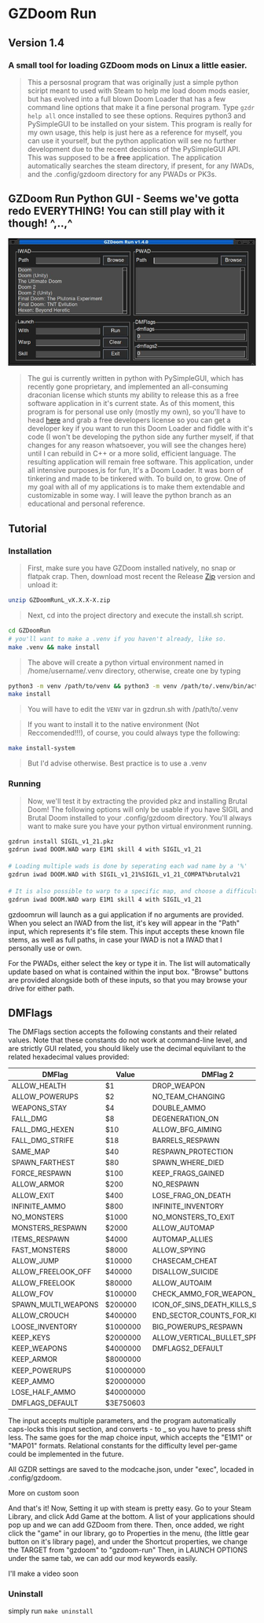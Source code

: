 # GZDoom Run
## Version 1.4
### A small tool for loading GZDoom mods on Linux a little easier. 
> This a persosnal program that was originally just a simple python sciript meant to used with Steam to help me load doom mods easier, 
> but has evolved into a full blown Doom Loader that has a few command line options that make it a fine personal program.
> Type `gzdr help all` once installed to see these options.
> Requires python3 and PySimpleGUI to be installed on your sistem.
> This program is really for my own usage, this help is just here as a reference for myself,
> you can use it yourself, but the python application will see no further development due to the recent decisions of the PySimpleGUI API.
> This was supposed to be a **__free__** application. 
> The application automatically searches the steam directory, if present, for any IWADs, and the .config/gzdoom directory for any PWADs or PK3s.

## GZDoom Run Python GUI - Seems we've gotta redo EVERYTHING! You can still play with it though! ^,..,^
![Alt text](https://github.com/ImpishDeathTech/GZDoomRun/blob/master/Screenshot.jpg)
> The gui is currently written in python with PySimpleGUI, which has recently gone proprietary, and implemented an all-consuming draconian license which stunts my ability to release this as a free software application
> in it's current state. As of this moment, this program is for personal use only (mostly my own), so you'll have to head [here](https://pysimplegui.com/pricing) and grab a free developers license so you can get a developer
> key if you want to run this Doom Loader and fiddle with it's code (I won't be developing the python side any further myself, if that changes for any reason whatsoever, you will see the changes here) until I can rebuild in C++
> or a more solid, efficient language. The resulting application will remain free software.
> This application, under all intensive purposes,is for fun, It's a Doom Loader. It was born of tinkering and made to be tinkered with. To build on, to grow. One of my goal with all of my applications is to make them extendable
> and customizable in some way. I will leave the python branch as an educational and personal reference. 


## Tutorial

### Installation 
> First, make sure you have GZDoom installed natively, no snap or flatpak crap.
> Then, download most recent the Release [Zip](https://github.com/ImpishDeathTech/GZDoomRun/releases/download/gzdoom-v1-4-0-0/GZDoomRun_v1.4.0-0.zip) version and unload it:
```sh
unzip GZDoomRunL_vX.X.X-X.zip
```
> Next, cd into the project directory and execute the install.sh script.
```sh
cd GZDoomRun
# you'll want to make a .venv if you haven't already, like so.
make .venv && make install
```
> The above will create a python virtual environment named in /home/username/.venv directory, otherwise, create one by typing
```sh
python3 -m venv /path/to/venv && python3 -m venv /path/to/.venv/bin/activate
make install
```
> You will have to edit the `VENV` var in gzdrun.sh with /path/to/.venv

> If you want to install it to the native environment (Not Reccomended!!!), of course, you could always type the following:
```sh
make install-system
```
> But I'd advise otherwise. Best practice is to use a .venv

### Running
> Now, we'll test it by extracting the provided pkz and installing Brutal Doom! The following options will only be usable if you have SIGIL and Brutal Doom installed to your .config/gzdoom directory.
> You'll always want to make sure you have your python virtual environment running. 
```sh
gzdrun install SIGIL_v1_21.pkz
gzdrun iwad DOOM.WAD warp E1M1 skill 4 with SIGIL_v1_21

# Loading multiple wads is done by seperating each wad name by a '%'
gzdrun iwad DOOM.WAD with SIGIL_v1_21%SIGIL_v1_21_COMPAT%brutalv21

# It is also possible to warp to a specific map, and choose a difficulty
gzdrun iwad DOOM.WAD warp E1M1 skill 4 with SIGIL_v1_21
```
gzdoomrun will launch as a gui application if no arguments are provided. When you select an IWAD from the list, it's key will appear in the "Path" input, which represents it's file stem. This input accepts these known file stems, as well as full paths, in case your IWAD is not a IWAD that I personally use or own.

For the PWADs, either select the key or type it in. The list will automatically update based on what is contained within the input box. "Browse" buttons are provided alongside both of these inputs, so that you may browse your drive for either path.

## DMFlags
The DMFlags section accepts the following constants and their related values. Note that these constants do not work at command-line level, and are strictly GUI related, you should likely use the decimal equivilant to the
related hexadecimal values provided:

| DMFlag                          | Value     | DMFlag 2                        | Value     |
|---------------------------------|-----------|---------------------------------|-----------|
| ALLOW_HEALTH                    | $1        | DROP_WEAPON                     | $2        |
| ALLOW_POWERUPS                  | $2        | NO_TEAM_CHANGING                | $10       |
| WEAPONS_STAY                    | $4        | DOUBLE_AMMO                     | $40       |
| FALL_DMG                        | $8        | DEGENERATION_ON                 | $80       |
| FALL_DMG_HEXEN                  | $10       | ALLOW_BFG_AIMING                | $100      |
| FALL_DMG_STRIFE                 | $18       | BARRELS_RESPAWN                 | $200      |
| SAME_MAP                        | $40       | RESPAWN_PROTECTION              | $400      |
| SPAWN_FARTHEST                  | $80       | SPAWN_WHERE_DIED                | $1000     |
| FORCE_RESPAWN                   | $100      | KEEP_FRAGS_GAINED               | $2000     |
| ALLOW_ARMOR                     | $200      | NO_RESPAWN                      | $4000     |
| ALLOW_EXIT                      | $400      | LOSE_FRAG_ON_DEATH              | $8000     |
| INFINITE_AMMO                   | $800      | INFINITE_INVENTORY              | $10000    |
| NO_MONSTERS                     | $1000     | NO_MONSTERS_TO_EXIT             | $20000    |
| MONSTERS_RESPAWN                | $2000     | ALLOW_AUTOMAP                   | $40000    |
| ITEMS_RESPAWN                   | $4000     | AUTOMAP_ALLIES                  | $80000    |
| FAST_MONSTERS                   | $8000     | ALLOW_SPYING                    | $100000   |
| ALLOW_JUMP                      | $10000    | CHASECAM_CHEAT                  | $200000   |
| ALLOW_FREELOOK_OFF              | $40000    | DISALLOW_SUICIDE                | $400000   |
| ALLOW_FREELOOK                  | $80000    | ALLOW_AUTOAIM                   | $800000   |
| ALLOW_FOV                       | $100000   | CHECK_AMMO_FOR_WEAPON_SWITCH    | $1000000  |
| SPAWN_MULTI_WEAPONS             | $200000   | ICON_OF_SINS_DEATH_KILLS_SPAWNS | $2000000  |
| ALLOW_CROUCH                    | $400000   | END_SECTOR_COUNTS_FOR_KILLS     | $4000000  |
| LOOSE_INVENTORY                 | $1000000  | BIG_POWERUPS_RESPAWN            | $8000000  |
| KEEP_KEYS                       | $2000000  | ALLOW_VERTICAL_BULLET_SPREAD    | $40000000 |
| KEEP_WEAPONS                    | $4000000  | DMFLAGS2_DEFAULT                | $79C0100  |
| KEEP_ARMOR                      | $8000000  |
| KEEP_POWERUPS                   | $10000000 |
| KEEP_AMMO                       | $20000000 |
| LOSE_HALF_AMMO                  | $40000000 |
| DMFLAGS_DEFAULT                 | $3E750603 |

The input accepts multiple parameters, and the program automatically caps-locks this input section, and converts - to _ so you have to press shift less. 
The same goes for the map choice input, which accepts the "E1M1" or "MAP01" formats. Relational constants for the difficulty level per-game could be implemented
in the future.

All GZDR settings are saved to the modcache.json, under "exec", locaded in .config/gzdoom.

More on custom soon

And that's it! Now, Setting it up with steam is pretty easy.
Go to your Steam Library, and click Add Game at the bottom. A list of your applications should pop up and we can add GZDoom from there.
Then, once added, we right click the "game" in our library, go to Properties in the menu, (the little gear button on it's library page), and under the Shortcut properties, we change the TARGET from "gzdoom" to "gzdoom-run"
Then, in LAUNCH OPTIONS under the same tab, we can add our mod keywords easily.

I'll make a video soon


### Uninstall
simply run `make uninstall` 
